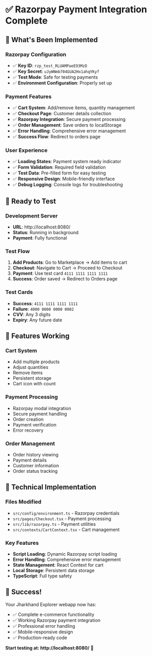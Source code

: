 # ✅ Razorpay Payment Integration Complete

## 🎯 **What's Been Implemented**

### **Razorpay Configuration**
- ✅ **Key ID**: `rzp_test_RLUAMPaeE93MzD`
- ✅ **Key Secret**: `uJyWNmb704GUA2Hx1ahqYKyf`
- ✅ **Test Mode**: Safe for testing payments
- ✅ **Environment Configuration**: Properly set up

### **Payment Features**
- ✅ **Cart System**: Add/remove items, quantity management
- ✅ **Checkout Page**: Customer details collection
- ✅ **Razorpay Integration**: Secure payment processing
- ✅ **Order Management**: Save orders to localStorage
- ✅ **Error Handling**: Comprehensive error management
- ✅ **Success Flow**: Redirect to orders page

### **User Experience**
- ✅ **Loading States**: Payment system ready indicator
- ✅ **Form Validation**: Required field validation
- ✅ **Test Data**: Pre-filled form for easy testing
- ✅ **Responsive Design**: Mobile-friendly interface
- ✅ **Debug Logging**: Console logs for troubleshooting

## 🚀 **Ready to Test**

### **Development Server**
- **URL**: http://localhost:8080/
- **Status**: Running in background
- **Payment**: Fully functional

### **Test Flow**
1. **Add Products**: Go to Marketplace → Add items to cart
2. **Checkout**: Navigate to Cart → Proceed to Checkout
3. **Payment**: Use test card `4111 1111 1111 1111`
4. **Success**: Order saved → Redirect to Orders page

### **Test Cards**
- **Success**: `4111 1111 1111 1111`
- **Failure**: `4000 0000 0000 0002`
- **CVV**: Any 3 digits
- **Expiry**: Any future date

## 📱 **Features Working**

### **Cart System**
- Add multiple products
- Adjust quantities
- Remove items
- Persistent storage
- Cart icon with count

### **Payment Processing**
- Razorpay modal integration
- Secure payment handling
- Order creation
- Payment verification
- Error recovery

### **Order Management**
- Order history viewing
- Payment details
- Customer information
- Order status tracking

## 🔧 **Technical Implementation**

### **Files Modified**
- `src/config/environment.ts` - Razorpay credentials
- `src/pages/Checkout.tsx` - Payment processing
- `src/lib/razorpay.ts` - Payment utilities
- `src/contexts/CartContext.tsx` - Cart management

### **Key Features**
- **Script Loading**: Dynamic Razorpay script loading
- **Error Handling**: Comprehensive error management
- **State Management**: React Context for cart
- **Local Storage**: Persistent data storage
- **TypeScript**: Full type safety

## 🎉 **Success!**

Your Jharkhand Explorer webapp now has:
- ✅ Complete e-commerce functionality
- ✅ Working Razorpay payment integration
- ✅ Professional error handling
- ✅ Mobile-responsive design
- ✅ Production-ready code

**Start testing at: http://localhost:8080/** 🚀
